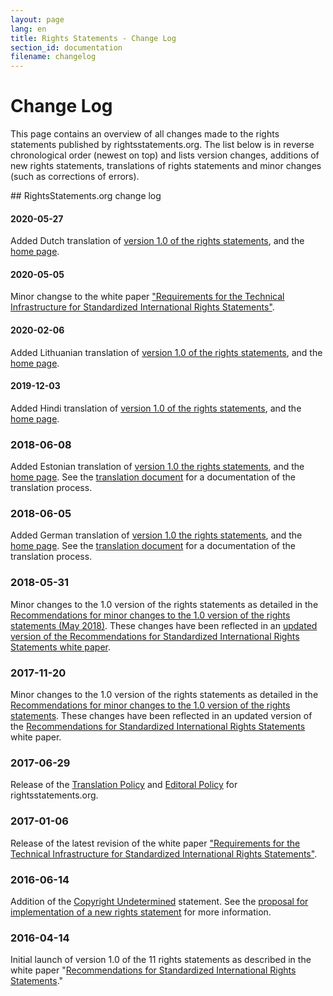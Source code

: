 ```yaml
---
layout: page
lang: en
title: Rights Statements - Change Log
section_id: documentation
filename: changelog
---
```

# Change Log

This page contains an overview of all changes made to the rights statements published by rightsstatements.org. The list below is in reverse chronological order (newest on top) and lists version changes, additions of new rights statements, translations of rights statements and minor changes (such as corrections of errors).

<div class="box">
## RightsStatements.org change log

#### 2020-05-27

Added Dutch translation of [version 1.0 of the rights statements](https://rightsstatements.org/page/1.0/?language=nl), and the [home page](https://rightsstatements.org/nl/).

#### 2020-05-05

Minor changse to the white paper ["Requirements for the Technical Infrastructure for Standardized International Rights Statements"](/files/170106requirements_for_the_technical_infrastructure_for_standardized_international_rights_statements_v1.2.pdf).

#### 2020-02-06

Added Lithuanian translation of [version 1.0 of the rights statements](https://rightsstatements.org/page/1.0/?language=lt), and the [home page](https://rightsstatements.org/lt/).

#### 2019-12-03

Added Hindi translation of [version 1.0 of the rights statements](https://rightsstatements.org/page/1.0/?language=hi), and the [home page](https://rightsstatements.org/hi/). 

### 2018-06-08

Added Estonian translation of [version 1.0 the rights statements](http://rightsstatements.org/page/1.0/?language=et), and the [home page](http://rightsstatements.org/et/). See the [translation document](/files/180606RS_1.0_translation_EE_approved.pdf) for a documentation of the translation process.

### 2018-06-05

Added German translation of [version 1.0 the rights statements](http://rightsstatements.org/page/1.0/?language=de), and the [home page](http://rightsstatements.org/de/). See the [translation document](/files/180531RS_1.0_translation_DE_approved.pdf) for a documentation of the translation process.   

### 2018-05-31

Minor changes to the 1.0 version of the rights statements as detailed in the [Recommendations for minor changes to the 1.0 version of the rights statements (May 2018)](/files/180524minor_changes_to_v1.0.pdf). These changes have been reflected in an [updated version of the Recommendations for Standardized International Rights Statements white paper](/files/180531recommendations_for_standardized_international_rights_statements_v1.2.2.pdf).

### 2017-11-20

Minor changes to the 1.0 version of the rights statements as detailed in the [Recommendations for minor changes to the 1.0 version of the rights statements](/files/170907recommendations_for_minor_update.pdf). These changes have been reflected in an updated version of the [Recommendations for Standardized International Rights Statements](/files/171116recommendations_for_standardized_international_rights_statements_v1.2.pdf) white paper.

### 2017-06-29

Release of the [Translation Policy](/en/documentation/translation-policy/) and [Editoral Policy](/en/documentation/editorial-policy) for rightsstatements.org.

### 2017-01-06

Release of the latest revision of the white paper ["Requirements for the Technical Infrastructure for Standardized International Rights Statements"](/files/170106requirements_for_the_technical_infrastructure_for_standardized_international_rights_statements_v1.2.pdf).

### 2016-06-14

Addition of the [Copyright Undetermined](http://rightsstatements.org/vocab/UND/1.0/) statement. See the [proposal for implementation of a new rights statement](/files/160611proposal_for_implementation_UND.pdf) for more information.

### 2016-04-14

Initial launch of version 1.0 of the 11 rights statements as described in the white paper "[Recommendations for Standardized International Rights Statements](/files/160208recommendations_for_standardized_international_rights_statements_v1.1.pdf)."

</div>